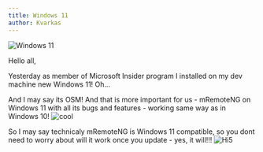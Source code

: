 ```yaml
---
title: Windows 11
author: Kvarkas 
---
```

![Windows 11](https://www.cnet.com/a/img/I7KGm5Rxmjsn89_SApZQXC82Vjo=/196x110/2021/06/25/6643c0a5-df79-4502-8cc8-4910bac853a1/yt-windows-11-first-impressions-3.jpg)

Hello all,

Yesterday as member of Microsoft Insider program I installed on my dev machine new Windows 11! Oh... 

<!--more-->

And I may say its OSM! 
And that is more important for us - mRemoteNG on Windows 11 with all its bugs and features - working same way as in Windows 10! ![cool](https://reklama-no.ru/smiles/cool.gif)

So I may say technicaly mRemoteNG is Windows 11 compatible, so you dont need to worry about will it work once you update - yes, it will!!!
![Hi5](https://reklama-no.ru/smiles/high-five.gif)